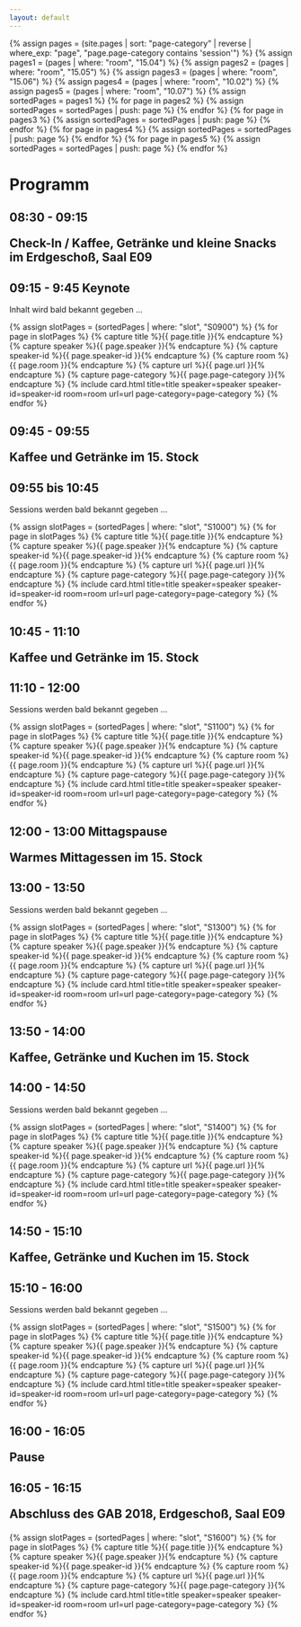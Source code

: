 ```yaml
---
layout: default
---
```


{% assign pages = (site.pages | sort: "page-category" | reverse | where_exp: "page", "page.page-category contains 'session'")  %}
{% assign pages1 = (pages | where: "room", "15.04") %}
{% assign pages2 = (pages | where: "room", "15.05") %}
{% assign pages3 = (pages | where: "room", "15.06") %}
{% assign pages4 = (pages | where: "room", "10.02") %}
{% assign pages5 = (pages | where: "room", "10.07") %}
{% assign sortedPages = pages1 %}
{% for page in pages2 %}
  {% assign sortedPages = sortedPages | push: page %}
{% endfor %}
{% for page in pages3 %}
  {% assign sortedPages = sortedPages | push: page %}
{% endfor %}
{% for page in pages4 %}
  {% assign sortedPages = sortedPages | push: page %}
{% endfor %}
{% for page in pages5 %}
  {% assign sortedPages = sortedPages | push: page %}
{% endfor %}

# Programm

<div class="program">
<h2>08:30 - 09:15
<p>Check-In / Kaffee, Getränke und kleine Snacks im Erdgeschoß, Saal E09</p>
</h2>

<h2>09:15 - 9:45 Keynote</h2>

Inhalt wird bald bekannt gegeben ...

<div class="card-deck">
{% assign slotPages = (sortedPages | where: "slot", "S0900") %}
{% for page in slotPages %}
        {% capture title %}{{ page.title }}{% endcapture %}
        {% capture speaker %}{{ page.speaker }}{% endcapture %}
        {% capture speaker-id %}{{ page.speaker-id }}{% endcapture %}
        {% capture room %}{{ page.room }}{% endcapture %}
        {% capture url %}{{ page.url }}{% endcapture %}
        {% capture page-category %}{{ page.page-category }}{% endcapture %}
        {% include card.html title=title speaker=speaker speaker-id=speaker-id room=room url=url page-category=page-category  %}
{% endfor %}
</div>

<h2>09:45 - 09:55
<p>Kaffee und Getränke im 15. Stock</p>
</h2>

<h2>09:55 bis 10:45</h2>

Sessions werden bald bekannt gegeben ...

<div class="card-deck">
{% assign slotPages = (sortedPages | where: "slot", "S1000") %}
{% for page in slotPages %}
        {% capture title %}{{ page.title }}{% endcapture %}
        {% capture speaker %}{{ page.speaker }}{% endcapture %}
        {% capture speaker-id %}{{ page.speaker-id }}{% endcapture %}
        {% capture room %}{{ page.room }}{% endcapture %}
        {% capture url %}{{ page.url }}{% endcapture %}
        {% capture page-category %}{{ page.page-category }}{% endcapture %}
        {% include card.html title=title speaker=speaker speaker-id=speaker-id room=room url=url page-category=page-category  %}
{% endfor %}
</div>

<h2>10:45 - 11:10
<p>Kaffee und Getränke im 15. Stock</p>
</h2>

<h2>11:10 - 12:00</h2>

Sessions werden bald bekannt gegeben ...

<div class="card-deck">
{% assign slotPages = (sortedPages | where: "slot", "S1100") %}
{% for page in slotPages %}
        {% capture title %}{{ page.title }}{% endcapture %}
        {% capture speaker %}{{ page.speaker }}{% endcapture %}
        {% capture speaker-id %}{{ page.speaker-id }}{% endcapture %}
        {% capture room %}{{ page.room }}{% endcapture %}
        {% capture url %}{{ page.url }}{% endcapture %}
        {% capture page-category %}{{ page.page-category }}{% endcapture %}
        {% include card.html title=title speaker=speaker speaker-id=speaker-id room=room url=url page-category=page-category  %}
{% endfor %}
</div>

<h2>12:00 - 13:00 Mittagspause
<p>Warmes Mittagessen im 15. Stock</p>
</h2>

<h2>13:00 - 13:50</h2>

Sessions werden bald bekannt gegeben ...

<div class="card-deck">
{% assign slotPages = (sortedPages | where: "slot", "S1300") %}
{% for page in slotPages %}
        {% capture title %}{{ page.title }}{% endcapture %}
        {% capture speaker %}{{ page.speaker }}{% endcapture %}
        {% capture speaker-id %}{{ page.speaker-id }}{% endcapture %}
        {% capture room %}{{ page.room }}{% endcapture %}
        {% capture url %}{{ page.url }}{% endcapture %}
        {% capture page-category %}{{ page.page-category }}{% endcapture %}
        {% include card.html title=title speaker=speaker speaker-id=speaker-id room=room url=url page-category=page-category  %}
{% endfor %}
</div>

<h2>13:50 - 14:00
<p>Kaffee, Getränke und Kuchen im 15. Stock</p>
</h2>

<h2>14:00 - 14:50</h2>

Sessions werden bald bekannt gegeben ...

<div class="card-deck">
{% assign slotPages = (sortedPages | where: "slot", "S1400") %}
{% for page in slotPages %}
        {% capture title %}{{ page.title }}{% endcapture %}
        {% capture speaker %}{{ page.speaker }}{% endcapture %}
        {% capture speaker-id %}{{ page.speaker-id }}{% endcapture %}
        {% capture room %}{{ page.room }}{% endcapture %}
        {% capture url %}{{ page.url }}{% endcapture %}
        {% capture page-category %}{{ page.page-category }}{% endcapture %}
        {% include card.html title=title speaker=speaker speaker-id=speaker-id room=room url=url page-category=page-category  %}
{% endfor %}
</div>

<h2>14:50 - 15:10
<p>Kaffee, Getränke und Kuchen im 15. Stock</p>
</h2>

<h2>15:10 - 16:00</h2>

Sessions werden bald bekannt gegeben ...

<div class="card-deck">
{% assign slotPages = (sortedPages | where: "slot", "S1500") %}
{% for page in slotPages %}
        {% capture title %}{{ page.title }}{% endcapture %}
        {% capture speaker %}{{ page.speaker }}{% endcapture %}
        {% capture speaker-id %}{{ page.speaker-id }}{% endcapture %}
        {% capture room %}{{ page.room }}{% endcapture %}
        {% capture url %}{{ page.url }}{% endcapture %}
        {% capture page-category %}{{ page.page-category }}{% endcapture %}
        {% include card.html title=title speaker=speaker speaker-id=speaker-id room=room url=url page-category=page-category  %}
{% endfor %}
</div>

<h2>16:00 - 16:05
<p>Pause</p>
</h2>

<h2>16:05 - 16:15 
<p>Abschluss des GAB 2018, Erdgeschoß, Saal E09</p></h2>

<div class="card-deck">
{% assign slotPages = (sortedPages | where: "slot", "S1600") %}
{% for page in slotPages %}
        {% capture title %}{{ page.title }}{% endcapture %}
        {% capture speaker %}{{ page.speaker }}{% endcapture %}
        {% capture speaker-id %}{{ page.speaker-id }}{% endcapture %}
        {% capture room %}{{ page.room }}{% endcapture %}
        {% capture url %}{{ page.url }}{% endcapture %}
        {% capture page-category %}{{ page.page-category }}{% endcapture %}
        {% include card.html title=title speaker=speaker speaker-id=speaker-id room=room url=url page-category=page-category  %}
{% endfor %}
</div>
</div>